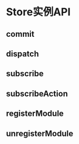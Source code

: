 # Store实例API

## commit

## dispatch

## subscribe

## subscribeAction

## registerModule

## unregisterModule
